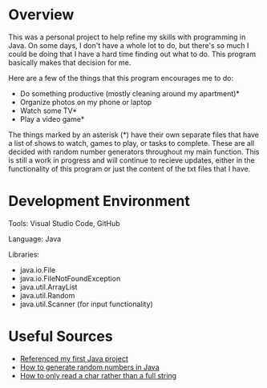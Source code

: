 # Overview

This was a personal project to help refine my skills with programming in Java.  On some days, I don't have a whole lot to do, but there's so much I could be doing that I have a hard time finding out what to do.  This program basically makes that decision for me.

Here are a few of the things that this program encourages me to do:

* Do something productive (mostly cleaning around my apartment)*
* Organize photos on my phone or laptop
* Watch some TV*
* Play a video game*

The things marked by an asterisk (*) have their own separate files that have a list of shows to watch, games to play, or tasks to complete.  These are all decided with random number generators throughout my main function.  This is still a work in progress and will continue to recieve updates, either in the functionality of this program or just the content of the txt files that I have.

# Development Environment

Tools: Visual Studio Code, GitHub

Language: Java

Libraries:

* java.io.File
* java.io.FileNotFoundException
* java.util.ArrayList
* java.util.Random
* java.util.Scanner (for input functionality)

# Useful Sources

* [Referenced my first Java project](https://github.com/SokovianSquirrelly/TaskReaderJava)
* [How to generate random numbers in Java](https://www.educative.io/answers/how-to-generate-random-numbers-in-java)
* [How to only read a char rather than a full string](https://www.geeksforgeeks.org/gfact-51-java-scanner-nextchar/)